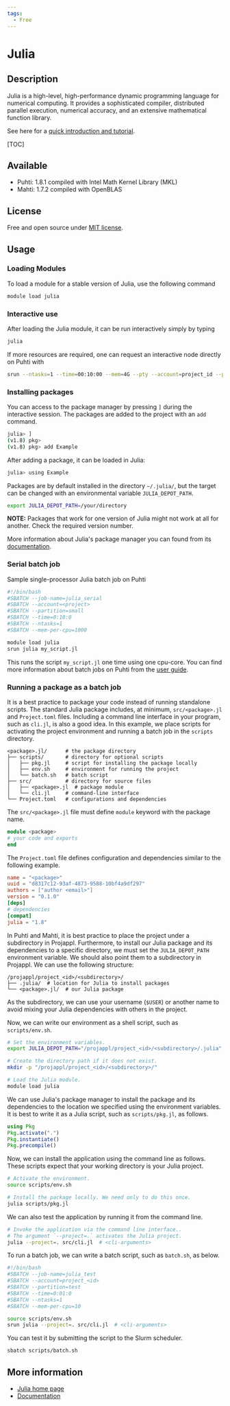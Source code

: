 ```yaml
---
tags:
  - Free
---
```


# Julia

## Description

Julia is a high-level, high-performance dynamic programming language for
numerical computing. It provides a sophisticated compiler, distributed
parallel execution, numerical accuracy, and an extensive mathematical
function library.

See here for a [quick introduction and tutorial](https://github.com/csc-training/julia-introduction).

[TOC]

## Available

- Puhti: 1.8.1 compiled with Intel Math Kernel Library (MKL)
- Mahti: 1.7.2 compiled with OpenBLAS

## License

Free and open source under [MIT license](https://github.com/JuliaLang/julia/blob/master/LICENSE.md).

## Usage

### Loading Modules

To load a module for a stable version of Julia, use the following command

```bash
module load julia
```

### Interactive use

After loading the Julia module, it can be run interactively simply by
typing

```bash
julia
```

If more resources are required, one can request an interactive node
directly on Puhti with

```bash
srun --ntasks=1 --time=00:10:00 --mem=4G --pty --account=project_id --partition=small julia
```

### Installing packages

You can access to the package manager by pressing `]` during the interactive session. The packages are added to the project with an `add` command.

```bash
julia> ]
(v1.8) pkg>
(v1.8) pkg> add Example
```

After adding a package, it can be loaded in Julia:

```bash
julia> using Example
```

Packages are by default installed in the directory `~/.julia/`, but the target can be changed with an environmental variable `JULIA_DEPOT_PATH`.

```bash
export JULIA_DEPOT_PATH=/your/directory
```

**NOTE:** Packages that work for one version of Julia might not work at all for another. Check the required version number.

More information about Julia's package manager you can found from its [documentation](https://julialang.github.io/Pkg.jl/v1/).

### Serial batch job

Sample single-processor Julia batch job on Puhti

```bash
#!/bin/bash 
#SBATCH --job-name=julia_serial
#SBATCH --account=<project>
#SBATCH --partition=small
#SBATCH --time=0:10:0
#SBATCH --ntasks=1
#SBATCH --mem-per-cpu=1000

module load julia
srun julia my_script.jl
```

This runs the script `my_script.jl` one time using one cpu-core. You can find more information about batch jobs on Puhti from the [user guide](../computing/running/getting-started.md).

### Running a package as a batch job
It is a best practice to package your code instead of running standalone scripts.
The standard Julia package includes, at minimum, `src/<package>.jl` and `Project.toml` files.
Including a command line interface in your program, such as `cli.jl`, is also a good idea.
In this example, we place scripts for activating the project environment and running a batch job in the `scripts` directory.

```text
<package>.jl/      # the package directory
├── scripts/       # directory for optional scripts
│   ├── pkg.jl     # script for installing the package locally
│   ├── env.sh     # environment for running the project
│   └── batch.sh   # batch script
├── src/           # directory for source files
│   ├── <package>.jl  # package module
│   └── cli.jl     # command-line interface
└── Project.toml   # configurations and dependencies
```

The `src/<package>.jl` file must define `module` keyword with the package name.

```julia
module <package>
# your code and exports
end
```

The `Project.toml` file defines configuration and dependencies similar to the following example.

```toml
name = "<package>"
uuid = "d8317c12-93af-4873-9588-10bf4a9df297"
authors = ["author <email>"]
version = "0.1.0"
[deps]
# dependencies
[compat]
julia = "1.8"
```

In Puhti and Mahti, it is best practice to place the project under a subdirectory in Projappl.
Furthermore, to install our Julia package and its dependencies to a specific directory, we must set the `JULIA_DEPOT_PATH` environment variable.
We should also point them to a subdirectory in Projappl.
We can use the following structure:

```text
/projappl/project_<id>/<subdirectory>/
├── .julia/  # location for Julia to install packages
└── <package>.jl/  # our Julia package
```

As the subdirectory, we can use your username (`$USER`) or another name to avoid mixing your Julia dependencies with others in the project.

Now, we can write our environment as a shell script, such as `scripts/env.sh`.

```bash
# Set the environment variables.
export JULIA_DEPOT_PATH="/projappl/project_<id>/<subdirectory>/.julia"

# Create the directory path if it does not exist.
mkdir -p "/projappl/project_<id>/<subdirectory>/"

# Load the Julia module.
module load julia
```

We can use Julia's package manager to install the package and its dependencies to the location we specified using the environment variables.
It is best to write it as a Julia script, such as `scripts/pkg.jl`, as follows.

```julia
using Pkg
Pkg.activate(".")
Pkg.instantiate()
Pkg.precompile()
```

Now, we can install the application using the command line as follows.
These scripts expect that your working directory is your Julia project.

```bash
# Activate the environment.
source scripts/env.sh

# Install the package locally. We need only to do this once.
julia scripts/pkg.jl
```

We can also test the application by running it from the command line.

```bash
# Invoke the application via the command line interface..
# The argument `--project=.` activates the Julia project.
julia --project=. src/cli.jl  # <cli-arguments>
```

To run a batch job, we can write a batch script, such as `batch.sh`, as below.

```bash
#!/bin/bash
#SBATCH --job-name=julia_test
#SBATCH --account=project_<id>
#SBATCH --partition=test
#SBATCH --time=0:01:0
#SBATCH --ntasks=1
#SBATCH --mem-per-cpu=10

source scripts/env.sh
srun julia --project=. src/cli.jl  # <cli-arguments>
```

You can test it by submitting the script to the Slurm scheduler.

```bash
sbatch scripts/batch.sh
```

## More information

- [Julia home page](https://julialang.org )
- [Documentation](https://docs.julialang.org)
